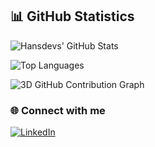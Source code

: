 ## 📊 GitHub Statistics

![Hansdevs' GitHub Stats](https://github-readme-stats.vercel.app/api?username=hansdevs&show_icons=true&theme=midnight-purple&hide_border=true)

![Top Languages](https://github-readme-stats.vercel.app/api/top-langs/?username=hansdevs&layout=compact&theme=midnight-purple&hide_border=true)

![3D GitHub Contribution Graph](https://raw.githubusercontent.com/hansdevs/hansdevs/main/profile-3d-contrib/profile-night-rainbow.svg)

### 🌐 Connect with me  
[![LinkedIn](https://img.shields.io/badge/LinkedIn-Profile-0A66C2?style=for-the-badge&logo=linkedin&logoColor=white)](https://www.linkedin.com/in/hans-gamlien-59ab1a265)

